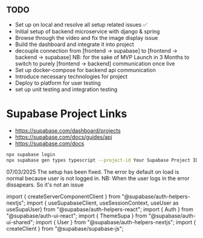 ## TODO

* Set up on local and resolve all setup related issues ✅
* Initial setup of backend microservice with django & spring
* Browse through the video and fix the image display issue
* Build the dashboard and integrate it into project
* decouple connection from [frontend -> supabase] to [frontend -> backend -> supabase] NB: for the sake of MVP Launch in 3 Months to switch to purely [frontend -> backend] communication once live
* Set up docker-compose for backend api communication
* Introduce necessary technologies for project
* Deploy to platform for user testing
* set up unit testing and integration testing

# Supabase Project Links

* <https://supabase.com/dashboard/projects>
* <https://supabase.com/docs/guides/api>
* <https://supabase.com/docs>

```bash
npx supabase login
npx supabase gen types typescript --project-id Your Supabase Project ID --schema public > database.types.ts
```

07/03/2025
The setup has been fixed. The error by default on load is normal because user is not logged in.
NB: When the user logs in the error dissapears. So it's not an issue

import { createServerComponentClient } from "@supabase/auth-helpers-nextjs";
import { useSupabaseClient, useSessionContext, useUser as useSupaUser} from "@supabase/auth-helpers-react";
import { Auth } from "@supabase/auth-ui-react";
import { ThemeSupa } from "@supabase/auth-ui-shared";
import { User } from "@supabase/auth-helpers-nextjs";
import { createClient } from "@supabase/supabase-js";
